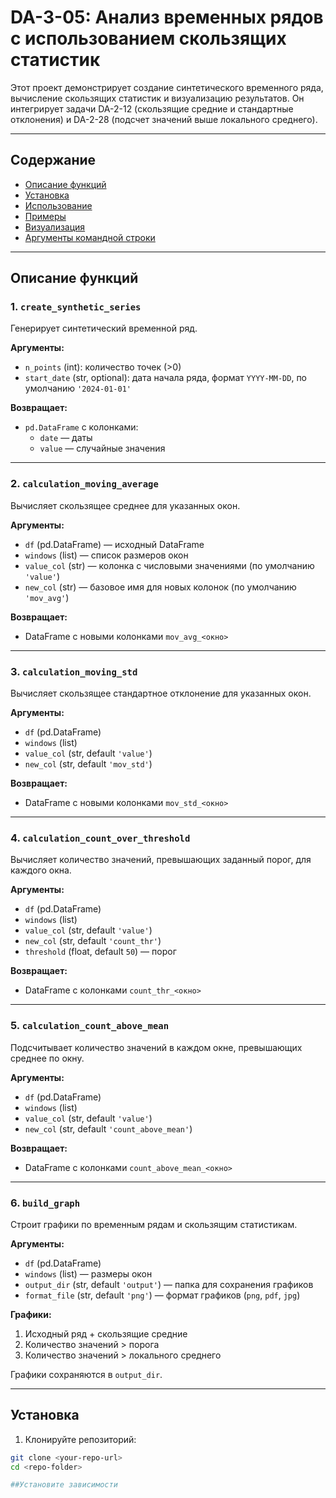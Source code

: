# DA-3-05: Анализ временных рядов с использованием скользящих статистик

Этот проект демонстрирует создание синтетического временного ряда, вычисление скользящих статистик и визуализацию результатов. Он интегрирует задачи DA-2-12 (скользящие средние и стандартные отклонения) и DA-2-28 (подсчет значений выше локального среднего).

---

## Содержание

- [Описание функций](#описание-функций)
- [Установка](#установка)
- [Использование](#использование)
- [Примеры](#примеры)
- [Визуализация](#визуализация)
- [Аргументы командной строки](#аргументы-командной-строки)

---

## Описание функций

### 1. `create_synthetic_series`

Генерирует синтетический временной ряд.

**Аргументы:**
- `n_points` (int): количество точек (>0)
- `start_date` (str, optional): дата начала ряда, формат `YYYY-MM-DD`, по умолчанию `'2024-01-01'`

**Возвращает:**
- `pd.DataFrame` с колонками:
  - `date` — даты
  - `value` — случайные значения

---

### 2. `calculation_moving_average`

Вычисляет скользящее среднее для указанных окон.

**Аргументы:**
- `df` (pd.DataFrame) — исходный DataFrame
- `windows` (list) — список размеров окон
- `value_col` (str) — колонка с числовыми значениями (по умолчанию `'value'`)
- `new_col` (str) — базовое имя для новых колонок (по умолчанию `'mov_avg'`)

**Возвращает:**
- DataFrame с новыми колонками `mov_avg_<окно>`

---

### 3. `calculation_moving_std`

Вычисляет скользящее стандартное отклонение для указанных окон.

**Аргументы:**
- `df` (pd.DataFrame)
- `windows` (list)
- `value_col` (str, default `'value'`)
- `new_col` (str, default `'mov_std'`)

**Возвращает:**
- DataFrame с новыми колонками `mov_std_<окно>`

---

### 4. `calculation_count_over_threshold`

Вычисляет количество значений, превышающих заданный порог, для каждого окна.

**Аргументы:**
- `df` (pd.DataFrame)
- `windows` (list)
- `value_col` (str, default `'value'`)
- `new_col` (str, default `'count_thr'`)
- `threshold` (float, default `50`) — порог

**Возвращает:**
- DataFrame с колонками `count_thr_<окно>`

---

### 5. `calculation_count_above_mean`

Подсчитывает количество значений в каждом окне, превышающих среднее по окну.

**Аргументы:**
- `df` (pd.DataFrame)
- `windows` (list)
- `value_col` (str, default `'value'`)
- `new_col` (str, default `'count_above_mean'`)

**Возвращает:**
- DataFrame с колонками `count_above_mean_<окно>`

---

### 6. `build_graph`

Строит графики по временным рядам и скользящим статистикам.

**Аргументы:**
- `df` (pd.DataFrame)
- `windows` (list) — размеры окон
- `output_dir` (str, default `'output'`) — папка для сохранения графиков
- `format_file` (str, default `'png'`) — формат графиков (`png`, `pdf`, `jpg`)

**Графики:**
1. Исходный ряд + скользящие средние
2. Количество значений > порога
3. Количество значений > локального среднего

Графики сохраняются в `output_dir`.

---

## Установка

1. Клонируйте репозиторий:
```bash
git clone <your-repo-url>
cd <repo-folder>

##Установите зависимости
